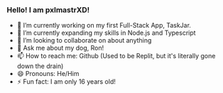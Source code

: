 ### Hello! I am pxlmastrXD!

- 🔭 I’m currently working on my first Full-Stack App, TaskJar.
- 🌱 I’m currently expanding my skills in Node.js and Typescript
- 👯 I’m looking to collaborate on about anything
- 💬 Ask me about my dog, Ron!
- 📫 How to reach me: Github (Used to be Replit, but it's literally gone down the drain)
- 😄 Pronouns: He/Him
- ⚡ Fun fact: I am only 16 years old!

  
